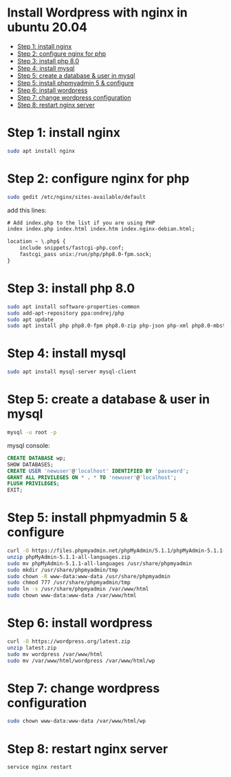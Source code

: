# Install Wordpress with nginx in ubuntu 20.04 <!-- omit in toc -->

- [Step 1: install nginx](#step-1-install-nginx)
- [Step 2: configure nginx for php](#step-2-configure-nginx-for-php)
- [Step 3: install php 8.0](#step-3-install-php-80)
- [Step 4: install mysql](#step-4-install-mysql)
- [Step 5: create a database & user in mysql](#step-5-create-a-database--user-in-mysql)
- [Step 5: install phpmyadmin 5 & configure](#step-5-install-phpmyadmin-5--configure)
- [Step 6: install wordpress](#step-6-install-wordpress)
- [Step 7: change wordpress configuration](#step-7-change-wordpress-configuration)
- [Step 8: restart nginx server](#step-8-restart-nginx-server)

# Step 1: install nginx
```sh
sudo apt install nginx
```

# Step 2: configure nginx for php
```sh
sudo gedit /etc/nginx/sites-available/default
```

add this lines:
```txt
# Add index.php to the list if you are using PHP
index index.php index.html index.htm index.nginx-debian.html;

location ~ \.php$ {
    include snippets/fastcgi-php.conf;
    fastcgi_pass unix:/run/php/php8.0-fpm.sock;
}
```

# Step 3: install php 8.0
```sh
sudo apt install software-properties-common
sudo add-apt-repository ppa:ondrej/php
sudo apt update
sudo apt install php php8.0-fpm php8.0-zip php-json php-xml php8.0-mbstring php8.0-mysql
```

# Step 4: install mysql
```sh
sudo apt install mysql-server mysql-client
```

# Step 5: create a database & user in mysql
```sh
mysql -u root -p
```

mysql console:
```sql
CREATE DATABASE wp;
SHOW DATABASES;
CREATE USER 'newuser'@'localhost' IDENTIFIED BY 'password';
GRANT ALL PRIVILEGES ON * . * TO 'newuser'@'localhost';
FLUSH PRIVILEGES;
EXIT;
```

# Step 5: install phpmyadmin 5 & configure
```sh
curl -O https://files.phpmyadmin.net/phpMyAdmin/5.1.1/phpMyAdmin-5.1.1-all-languages.zip
unzip phpMyAdmin-5.1.1-all-languages.zip
sudo mv phpMyAdmin-5.1.1-all-languages /usr/share/phpmyadmin
sudo mkdir /usr/share/phpmyadmin/tmp
sudo chown -R www-data:www-data /usr/share/phpmyadmin
sudo chmod 777 /usr/share/phpmyadmin/tmp
sudo ln -s /usr/share/phpmyadmin /var/www/html
sudo chown www-data:www-data /var/www/html
```

# Step 6: install wordpress
```sh
curl -O https://wordpress.org/latest.zip
unzip latest.zip
sudo mv wordpress /var/www/html
sudo mv /var/www/html/wordpress /var/www/html/wp
```

# Step 7: change wordpress configuration
```sh
sudo chown www-data:www-data /var/www/html/wp
```

# Step 8: restart nginx server
```sh
service nginx restart
```